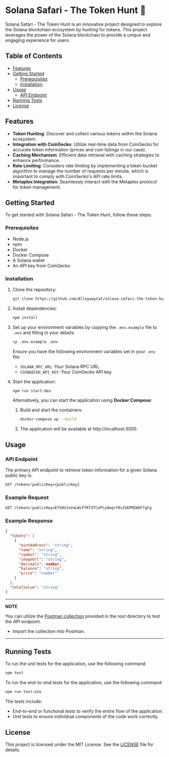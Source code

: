 # Solana Safari - The Token Hunt 🏹

Solana Safari - The Token Hunt is an innovative project designed to explore the Solana blockchain ecosystem by hunting for tokens. This project leverages the power of the Solana blockchain to provide a unique and engaging experience for users.

## Table of Contents

- [Features](#features)
- [Getting Started](#getting-started)
  - [Prerequisites](#prerequisites)
  - [Installation](#installation)
- [Usage](#usage)
  - [API Endpoint](#api-endpoint)
- [Running Tests](#running-tests)
- [License](#license)

## Features

- **Token Hunting**: Discover and collect various tokens within the Solana ecosystem.
- **Integration with CoinGecko**: Utilize real-time data from CoinGecko for accurate token information (prices and coin listings in our case).
- **Caching Mechanism**: Efficient data retrieval with caching strategies to enhance performance.
- **Rate Limiting**: Considers rate limiting by implementing a token bucket algorithm to manage the number of requests per minute, which is important to comply with CoinGecko's API rate limits.
- **Metaplex Integration**: Seamlessly interact with the Metaplex protocol for token management.

## Getting Started

To get started with Solana Safari - The Token Hunt, follow these steps:

### Prerequisites

- Node.js
- npm
- Docker
- Docker Compose
- A Solana wallet
- An API key from CoinGecko

### Installation

1. Clone the repository:

   ```sh
   git clone https://github.com/AlleywayCat/solana-safari-the-token-hunt.git
   ```

2. Install dependencies:

   ```sh
   npm install
   ```

3. Set up your environment variables by copying the `.env.example` file to `.env` and filling in your details:

   ```sh
   cp .env.example .env
   ```

   Ensure you have the following environment variables set in your `.env` file:

   - `SOLANA_RPC_URL`: Your Solana RPC URL.
   - `COINGECKO_API_KEY`: Your CoinGecko API key.

4. Start the application:

   ```sh
   npm run start:dev
   ```

   Alternatively, you can start the application using **Docker Compose**:

   1. Build and start the containers:

      ```sh
      docker-compose up --build
      ```

   2. The application will be available at http://localhost:3000.

## Usage

### API Endpoint

The primary API endpoint to retrieve token information for a given Solana public key is:

```sh
GET /tokens?publicKey={publicKey}
```

### Example Request

```sh
GET /tokens?publicKey=ETddVJxVaLWcFfRT3TCoPty4mqrY9s32KPMZ8KFfgFg
```

### Example Response

```json
{
  "tokens": [
    {
      "mintAddress": "string",
      "name": "string",
      "symbol": "string",
      "imageUrl": "string",
      "decimals": number,
      "balance": "string",
      "price": "number"
    }
  ],
  "totalValue": "string"
}
```

---

**NOTE**

You can utilize the [Postman collection](./Solana%20Safari.postman_collection.json) provided in the root directory to test the API endpoint.

- Import the collection into Postman.

---

## Running Tests

To run the unit tests for the application, use the following command:

```sh
npm test
```

To run the end-to-end tests for the application, use the following command:

```sh
npm run test:e2e
```

The tests include:

- End-to-end or functional tests to verify the entire flow of the application.
- Unit tests to ensure individual components of the code work correctly.

## License

This project is licensed under the MIT License. See the [LICENSE](./LICENSE) file for details.
